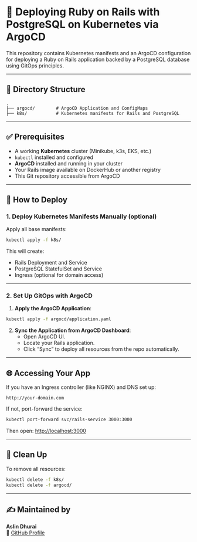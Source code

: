 # 🚀 Deploying Ruby on Rails with PostgreSQL on Kubernetes via ArgoCD

This repository contains Kubernetes manifests and an ArgoCD configuration for deploying a Ruby on Rails application backed by a PostgreSQL database using GitOps principles.

---

## 📁 Directory Structure

```
.
├── argocd/        # ArgoCD Application and ConfigMaps
├── k8s/           # Kubernetes manifests for Rails and PostgreSQL
```

---

## ✅ Prerequisites

- A working **Kubernetes** cluster (Minikube, k3s, EKS, etc.)
- `kubectl` installed and configured
- **ArgoCD** installed and running in your cluster
- Your Rails image available on DockerHub or another registry
- This Git repository accessible from ArgoCD

---

## 🚀 How to Deploy

### 1. Deploy Kubernetes Manifests Manually (optional)

Apply all base manifests:

```bash
kubectl apply -f k8s/
```

This will create:
- Rails Deployment and Service
- PostgreSQL StatefulSet and Service
- Ingress (optional for domain access)

---

### 2. Set Up GitOps with ArgoCD

1. **Apply the ArgoCD Application**:

```bash
kubectl apply -f argocd/application.yaml
```

2. **Sync the Application from ArgoCD Dashboard**:
   - Open ArgoCD UI.
   - Locate your Rails application.
   - Click “Sync” to deploy all resources from the repo automatically.

---

## 🌐 Accessing Your App

If you have an Ingress controller (like NGINX) and DNS set up:

```
http://your-domain.com
```

If not, port-forward the service:

```bash
kubectl port-forward svc/rails-service 3000:3000
```

Then open: [http://localhost:3000](http://localhost:3000)

---

## 🧹 Clean Up

To remove all resources:

```bash
kubectl delete -f k8s/
kubectl delete -f argocd/
```

---

## ✍️ Maintained by

**Aslin Dhurai**  
📌 [GitHub Profile](https://github.com/AslinDhurai)
